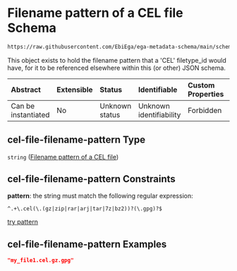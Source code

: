 # Filename pattern of a CEL file Schema

```txt
https://raw.githubusercontent.com/EbiEga/ega-metadata-schema/main/schemas/EGA.common-definitions.json#/definitions/cel-file-filename-pattern
```

This object exists to hold the filename pattern that a 'CEL' filetype\_id would have, for it to be referenced elsewhere within this (or other) JSON schema.

| Abstract            | Extensible | Status         | Identifiable            | Custom Properties | Additional Properties | Access Restrictions | Defined In                                                                                           |
| :------------------ | :--------- | :------------- | :---------------------- | :---------------- | :-------------------- | :------------------ | :--------------------------------------------------------------------------------------------------- |
| Can be instantiated | No         | Unknown status | Unknown identifiability | Forbidden         | Allowed               | none                | [EGA.common-definitions.json\*](../../../schemas/EGA.common-definitions.json "open original schema") |

## cel-file-filename-pattern Type

`string` ([Filename pattern of a CEL file](ega-12-definitions-filename-pattern-of-a-cel-file.md))

## cel-file-filename-pattern Constraints

**pattern**: the string must match the following regular expression:&#x20;

```regexp
^.+\.cel(\.(gz|zip|rar|arj|tar|7z|bz2))?(\.gpg)?$
```

[try pattern](https://regexr.com/?expression=%5E.%2B%5C.cel\(%5C.\(gz%7Czip%7Crar%7Carj%7Ctar%7C7z%7Cbz2\)\)%3F\(%5C.gpg\)%3F%24 "try regular expression with regexr.com")

## cel-file-filename-pattern Examples

```json
"my_file1.cel.gz.gpg"
```
